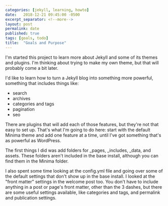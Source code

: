 ```yaml
---
categories: [jekyll, learning, howto]
date:   2018-12-21 09:45:00 -0500
excerpt_separator: <!--more-->
layout: post
permalink: date
published: true
tags: [goals, todo]
title:  "Goals and Purpose"
---
```

I'm started this project to learn more about Jekyll and some of its themes and plugins. I'm thinking about trying to make my own theme, but that will probably come a bit later.

I'd like to learn how to turn a Jekyll blog into something more powerful, something that includes things like:

- search
- archives
- categories and tags
- pagination
- seo

There are plugins that will add each of those features, but they're not that easy to set up. That's what I'm going to do here: start with the default Minima theme and add one feature at a time, until I've got something that's as powerful as WordPress.

The first things I did was add folders for _pages, _includes, _data, and assets. These folders aren't included in the base install, although you can find them in the Minima folder. 

I also spent some time looking at the config.yml file and going over some of the default settings that don't show up in the base install. I looked at the "front matter" settings in the welcome post too. You don't have to include anything in a post or page's front matter, other than the 3 dashes, but there are some useful settings available, like categories and tags, and permalink and publication settings.